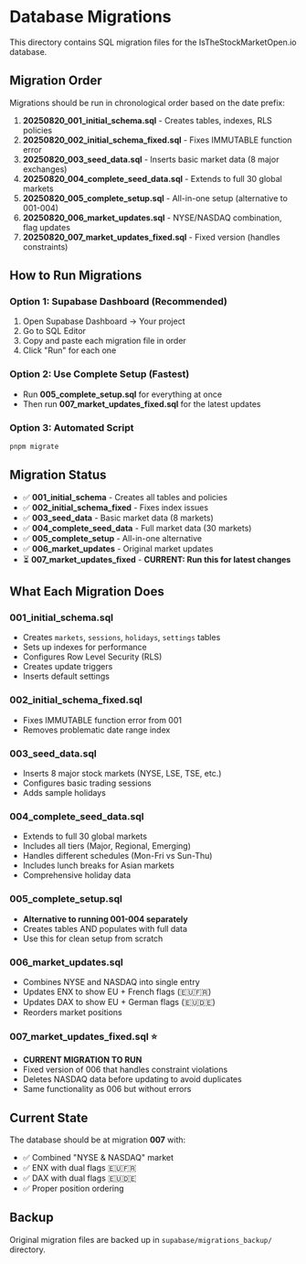 # Database Migrations

This directory contains SQL migration files for the IsTheStockMarketOpen.io database.

## Migration Order

Migrations should be run in chronological order based on the date prefix:

1. **20250820_001_initial_schema.sql** - Creates tables, indexes, RLS policies
2. **20250820_002_initial_schema_fixed.sql** - Fixes IMMUTABLE function error 
3. **20250820_003_seed_data.sql** - Inserts basic market data (8 major exchanges)
4. **20250820_004_complete_seed_data.sql** - Extends to full 30 global markets
5. **20250820_005_complete_setup.sql** - All-in-one setup (alternative to 001-004)
6. **20250820_006_market_updates.sql** - NYSE/NASDAQ combination, flag updates
7. **20250820_007_market_updates_fixed.sql** - Fixed version (handles constraints)

## How to Run Migrations

### Option 1: Supabase Dashboard (Recommended)
1. Open Supabase Dashboard → Your project
2. Go to SQL Editor
3. Copy and paste each migration file in order
4. Click "Run" for each one

### Option 2: Use Complete Setup (Fastest)
- Run **005_complete_setup.sql** for everything at once
- Then run **007_market_updates_fixed.sql** for the latest updates

### Option 3: Automated Script
```bash
pnpm migrate
```

## Migration Status

- ✅ **001_initial_schema** - Creates all tables and policies
- ✅ **002_initial_schema_fixed** - Fixes index issues
- ✅ **003_seed_data** - Basic market data (8 markets)
- ✅ **004_complete_seed_data** - Full market data (30 markets)
- ✅ **005_complete_setup** - All-in-one alternative
- ✅ **006_market_updates** - Original market updates
- ⏳ **007_market_updates_fixed** - **CURRENT: Run this for latest changes**

## What Each Migration Does

### 001_initial_schema.sql
- Creates `markets`, `sessions`, `holidays`, `settings` tables
- Sets up indexes for performance
- Configures Row Level Security (RLS)
- Creates update triggers
- Inserts default settings

### 002_initial_schema_fixed.sql
- Fixes IMMUTABLE function error from 001
- Removes problematic date range index

### 003_seed_data.sql
- Inserts 8 major stock markets (NYSE, LSE, TSE, etc.)
- Configures basic trading sessions
- Adds sample holidays

### 004_complete_seed_data.sql  
- Extends to full 30 global markets
- Includes all tiers (Major, Regional, Emerging)
- Handles different schedules (Mon-Fri vs Sun-Thu)
- Includes lunch breaks for Asian markets
- Comprehensive holiday data

### 005_complete_setup.sql
- **Alternative to running 001-004 separately**
- Creates tables AND populates with full data
- Use this for clean setup from scratch

### 006_market_updates.sql
- Combines NYSE and NASDAQ into single entry
- Updates ENX to show EU + French flags (🇪🇺🇫🇷)
- Updates DAX to show EU + German flags (🇪🇺🇩🇪)
- Reorders market positions

### 007_market_updates_fixed.sql ⭐
- **CURRENT MIGRATION TO RUN**
- Fixed version of 006 that handles constraint violations
- Deletes NASDAQ data before updating to avoid duplicates
- Same functionality as 006 but without errors

## Current State

The database should be at migration **007** with:
- ✅ Combined "NYSE & NASDAQ" market
- ✅ ENX with dual flags 🇪🇺🇫🇷
- ✅ DAX with dual flags 🇪🇺🇩🇪
- ✅ Proper position ordering

## Backup

Original migration files are backed up in `supabase/migrations_backup/` directory.